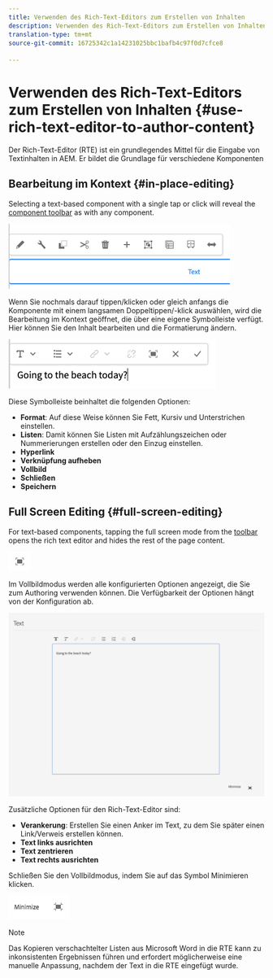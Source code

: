 ```yaml
---
title: Verwenden des Rich-Text-Editors zum Erstellen von Inhalten
description: Verwenden des Rich-Text-Editors zum Erstellen von Inhalten
translation-type: tm+mt
source-git-commit: 16725342c1a14231025bbc1bafb4c97f0d7cfce8

---
```



# Verwenden des Rich-Text-Editors zum Erstellen von Inhalten {#use-rich-text-editor-to-author-content}

Der Rich-Text-Editor (RTE) ist ein grundlegendes Mittel für die Eingabe von Textinhalten in AEM. Er bildet die Grundlage für verschiedene Komponenten

## Bearbeitung im Kontext {#in-place-editing}

Selecting a text-based component with a single tap or click will reveal the [component toolbar](/help/sites-cloud/authoring/fundamentals/editing-content.md#component-toolbar) as with any component.

![Die Komponenten-Symbolleiste](/help/sites-cloud/authoring/assets/editing-component-toolbar.png)

Wenn Sie nochmals darauf tippen/klicken oder gleich anfangs die Komponente mit einem langsamen Doppeltippen/-klick auswählen, wird die Bearbeitung im Kontext geöffnet, die über eine eigene Symbolleiste verfügt. Hier können Sie den Inhalt bearbeiten und die Formatierung ändern.

![Ersetzende Bearbeitung mit der RTE](/help/sites-cloud/authoring/assets/rte-in-place-editing.png)

Diese Symbolleiste beinhaltet die folgenden Optionen:

* **Format**: Auf diese Weise können Sie Fett, Kursiv und Unterstrichen einstellen.
* **Listen**: Damit können Sie Listen mit Aufzählungszeichen oder Nummerierungen erstellen oder den Einzug einstellen.
* **Hyperlink**
* **Verknüpfung aufheben**
* **Vollbild**
* **Schließen**
* **Speichern**

## Full Screen Editing {#full-screen-editing}

For text-based components, tapping the full screen mode from the [toolbar](/help/sites-cloud/authoring/fundamentals/editing-content.md#component-toolbar) opens the rich text editor and hides the rest of the page content.

![Vollbildschaltfläche RTE](/help/sites-cloud/authoring/assets/editing-full-screen.png)

Im Vollbildmodus werden alle konfigurierten Optionen angezeigt, die Sie zum Authoring verwenden können. Die Verfügbarkeit der Optionen hängt von der Konfiguration ab. <!--Full screen mode displays all the configured options that you can use for authoring. The availability of options [depends on the configuration](/help/sites-administering/rich-text-editor.md).-->

![RTE im Vollbildmodus](/help/sites-cloud/authoring/assets/rte-full-screen.png)

Zusätzliche Optionen für den Rich-Text-Editor sind:

* **Verankerung**: Erstellen Sie einen Anker im Text, zu dem Sie später einen Link/Verweis erstellen können.
* **Text links ausrichten**
* **Text zentrieren**
* **Text rechts ausrichten**

Schließen Sie den Vollbildmodus, indem Sie auf das Symbol Minimieren klicken.

![RTE minimieren Schaltfläche](/help/sites-cloud/authoring/assets/rte-minimize.png)

>[!NOTE]
>
>Das Kopieren verschachtelter Listen aus Microsoft Word in die RTE kann zu inkonsistenten Ergebnissen führen und erfordert möglicherweise eine manuelle Anpassung, nachdem der Text in die RTE eingefügt wurde.
